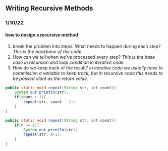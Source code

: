## Writing Recursive Methods
### 1/10/22
#### how to design a recursive method
1. break the problem into steps. What needs to happen during each step? *This is the backbone of the code.*
2. How can we tell when we've processed every step? *This is the base case in recursion and loop condition in iterative code.*
3. How do we keep track of the result? *In iterative code we usually have to commission a variable to keep track, but in recursive code this needs to be passed alont as the return value.*

```java
public static void repeat(String str, int count){
	System.out.println(str);
	if(count > 1){
		repeat(str, count - 1);
	}
} 
```

```java
public static void repeat(String str, int count){
	if(n >= 1){
		System.out.println(str);
		repeat(str, n-1);
	}
} 
```